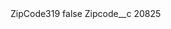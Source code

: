 <?xml version="1.0" encoding="UTF-8"?>
<CustomMetadata xmlns="http://soap.sforce.com/2006/04/metadata" xmlns:xsi="http://www.w3.org/2001/XMLSchema-instance" xmlns:xsd="http://www.w3.org/2001/XMLSchema">
    <label>ZipCode319</label>
    <protected>false</protected>
    <values>
        <field>Zipcode__c</field>
        <value xsi:type="xsd:string">20825</value>
    </values>
</CustomMetadata>
